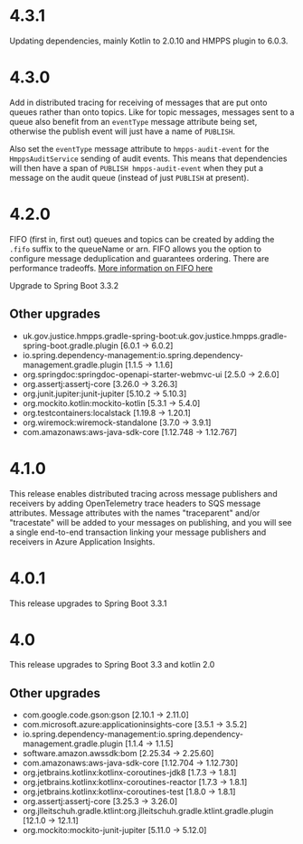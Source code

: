 # 4.3.1

Updating dependencies, mainly Kotlin to 2.0.10 and HMPPS plugin to 6.0.3.

# 4.3.0

Add in distributed tracing for receiving of messages that are put onto queues rather than onto topics.
Like for topic messages, messages sent to a queue also benefit from an `eventType` message attribute being set,
otherwise the publish event will just have a name of `PUBLISH`.

Also set the `eventType` message attribute to `hmpps-audit-event` for the `HmppsAuditService` sending of audit events.
This means that dependencies will then have a span of `PUBLISH hmpps-audit-event` when they put a message on the
audit queue (instead of just `PUBLISH` at present).

# 4.2.0

FIFO (first in, first out) queues and topics can be created by adding the `.fifo` suffix to the queueName or arn.
FIFO allows you the option to configure message deduplication and guarantees ordering. There are performance tradeoffs.
[More information on FIFO here](https://docs.aws.amazon.com/sns/latest/dg/sns-fifo-topics.html)

Upgrade to Spring Boot 3.3.2

## Other upgrades
 - uk.gov.justice.hmpps.gradle-spring-boot:uk.gov.justice.hmpps.gradle-spring-boot.gradle.plugin [6.0.1 -> 6.0.2]
 - io.spring.dependency-management:io.spring.dependency-management.gradle.plugin [1.1.5 -> 1.1.6]
 - org.springdoc:springdoc-openapi-starter-webmvc-ui [2.5.0 -> 2.6.0]
 - org.assertj:assertj-core [3.26.0 -> 3.26.3]
 - org.junit.jupiter:junit-jupiter [5.10.2 -> 5.10.3]
 - org.mockito.kotlin:mockito-kotlin [5.3.1 -> 5.4.0]
 - org.testcontainers:localstack [1.19.8 -> 1.20.1]
 - org.wiremock:wiremock-standalone [3.7.0 -> 3.9.1]
 - com.amazonaws:aws-java-sdk-core [1.12.748 -> 1.12.767]

# 4.1.0

This release enables distributed tracing across message publishers and receivers by adding OpenTelemetry trace headers
to SQS message attributes. Message attributes with the names "traceparent" and/or "tracestate" will be added to your 
messages on publishing, and you will see a single end-to-end transaction linking your message publishers and receivers
in Azure Application Insights.

# 4.0.1
This release upgrades to Spring Boot 3.3.1

# 4.0
This release upgrades to Spring Boot 3.3 and kotlin 2.0

## Other upgrades
 - com.google.code.gson:gson [2.10.1 -> 2.11.0]
 - com.microsoft.azure:applicationinsights-core [3.5.1 -> 3.5.2]
 - io.spring.dependency-management:io.spring.dependency-management.gradle.plugin [1.1.4 -> 1.1.5]
 - software.amazon.awssdk:bom [2.25.34 -> 2.25.60]
 - com.amazonaws:aws-java-sdk-core [1.12.704 -> 1.12.730]
 - org.jetbrains.kotlinx:kotlinx-coroutines-jdk8 [1.7.3 -> 1.8.1]
 - org.jetbrains.kotlinx:kotlinx-coroutines-reactor [1.7.3 -> 1.8.1]
 - org.jetbrains.kotlinx:kotlinx-coroutines-test [1.8.0 -> 1.8.1]
 - org.assertj:assertj-core [3.25.3 -> 3.26.0]
 - org.jlleitschuh.gradle.ktlint:org.jlleitschuh.gradle.ktlint.gradle.plugin [12.1.0 -> 12.1.1]
 - org.mockito:mockito-junit-jupiter [5.11.0 -> 5.12.0]
